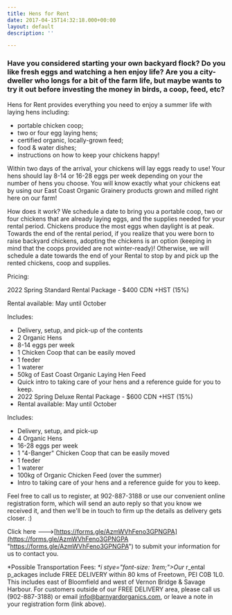 ```yaml
---
title: Hens for Rent
date: 2017-04-15T14:32:18.000+00:00
layout: default
description: ''

---
```

### Have you considered starting your own backyard flock? Do you like fresh eggs and watching a hen enjoy life? Are you a city-dweller who longs for a bit of the farm life, but maybe wants to try it out before investing the money in birds, a coop, feed, etc?

Hens for Rent provides everything you need to enjoy a summer life with laying hens including:

* portable chicken coop;
* two or four egg laying hens;
* certified organic, locally-grown feed;
* food & water dishes;
* instructions on how to keep your chickens happy!

Within two days of the arrival, your chickens will lay eggs ready to use! Your hens should lay 8-14 or 16-28 eggs per week depending on your the number of hens you choose. You will know exactly what your chickens eat by using our East Coast Organic Grainery products grown and milled right here on our farm!

How does it work? We schedule a date to bring you a portable coop, two or four chickens that are already laying eggs, and the supplies needed for your rental period. Chickens produce the most eggs when daylight is at peak. Towards the end of the rental period, if you realize that you were born to raise backyard chickens, adopting the chickens is an option (keeping in mind that the coops provided are not winter-ready)! Otherwise, we will schedule a date towards the end of your Rental to stop by and pick up the rented chickens, coop and supplies.

Pricing:

2022 Spring Standard Rental Package - $400 CDN +HST (15%)

Rental available: May until October

Includes:

* Delivery, setup, and pick-up of the contents
* 2 Organic Hens
* 8-14 eggs per week
* 1 Chicken Coop that can be easily moved
* 1 feeder
* 1 waterer
* 50kg of East Coast Organic Laying Hen Feed
* Quick intro to taking care of your hens and a reference guide for you to keep.
* 2022 Spring Deluxe Rental Package - $600 CDN +HST (15%)
* Rental available: May until October

Includes:

* Delivery, setup, and pick-up
* 4 Organic Hens
* 16-28 eggs per week
* 1 "4-Banger" Chicken Coop that can be easily moved
* 1 feeder
* 1 waterer
* 100kg of Organic Chicken Feed (over the summer)
* Intro to taking care of your hens and a reference guide for you to keep.

Feel free to call us to register, at 902-887-3188 or use our convenient online registration form, which will send an auto reply so that you know we received it, and then we'll be in touch to firm up the details as delivery gets closer. :)

Click here --->[https://forms.gle/AzmWVhFeno3GPNGPA](https://forms.gle/AzmWVhFeno3GPNGPA "https://forms.gle/AzmWVhFeno3GPNGPA") to submit your information for us to contact you.

\*Possible Transportation Fees: _*i stye="font-size: 1rem;">Our_ r_ental p_ackages include FREE DELIVERY within 80 kms of Freetown, PEI C0B 1L0. This includes east of Bloomfield and west of Vernon Bridge & Savage Harbour. For customers outside of our FREE DELIVERY area, please call us (902-887-3188) or email [info@barnyardorganics.com](mailto:info@barnyardorganics.com), or leave a note in your registration form (link above).